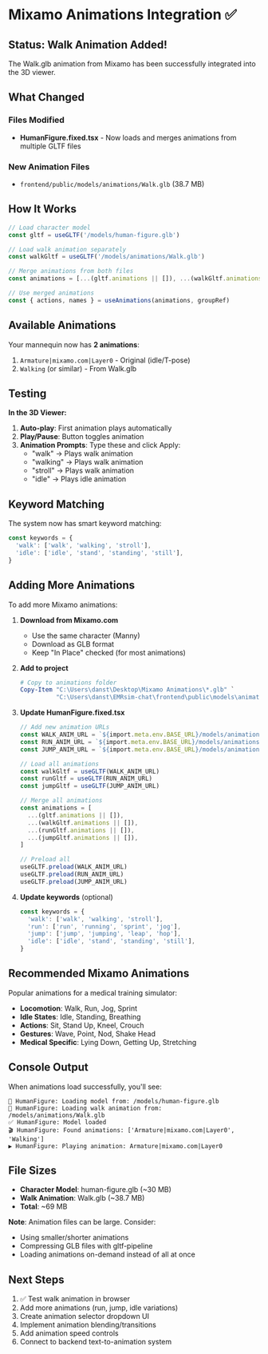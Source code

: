 # Mixamo Animations Integration ✅

## Status: Walk Animation Added!

The Walk.glb animation from Mixamo has been successfully integrated into the 3D viewer.

## What Changed

### Files Modified
- **HumanFigure.fixed.tsx** - Now loads and merges animations from multiple GLTF files

### New Animation Files
- `frontend/public/models/animations/Walk.glb` (38.7 MB)

## How It Works

```typescript
// Load character model
const gltf = useGLTF('/models/human-figure.glb')

// Load walk animation separately
const walkGltf = useGLTF('/models/animations/Walk.glb')

// Merge animations from both files
const animations = [...(gltf.animations || []), ...(walkGltf.animations || [])]

// Use merged animations
const { actions, names } = useAnimations(animations, groupRef)
```

## Available Animations

Your mannequin now has **2 animations**:
1. `Armature|mixamo.com|Layer0` - Original (idle/T-pose)
2. `Walking` (or similar) - From Walk.glb

## Testing

**In the 3D Viewer:**

1. **Auto-play**: First animation plays automatically
2. **Play/Pause**: Button toggles animation
3. **Animation Prompts**: Type these and click Apply:
   - "walk" → Plays walk animation
   - "walking" → Plays walk animation
   - "stroll" → Plays walk animation
   - "idle" → Plays idle animation

## Keyword Matching

The system now has smart keyword matching:

```typescript
const keywords = {
  'walk': ['walk', 'walking', 'stroll'],
  'idle': ['idle', 'stand', 'standing', 'still'],
}
```

## Adding More Animations

To add more Mixamo animations:

1. **Download from Mixamo.com**
   - Use the same character (Manny)
   - Download as GLB format
   - Keep "In Place" checked (for most animations)

2. **Add to project**
   ```powershell
   # Copy to animations folder
   Copy-Item "C:\Users\danst\Desktop\Mixamo Animations\*.glb" `
             "C:\Users\danst\EMRsim-chat\frontend\public\models\animations\"
   ```

3. **Update HumanFigure.fixed.tsx**
   ```typescript
   // Add new animation URLs
   const WALK_ANIM_URL = `${import.meta.env.BASE_URL}/models/animations/Walk.glb`
   const RUN_ANIM_URL = `${import.meta.env.BASE_URL}/models/animations/Run.glb`
   const JUMP_ANIM_URL = `${import.meta.env.BASE_URL}/models/animations/Jump.glb`
   
   // Load all animations
   const walkGltf = useGLTF(WALK_ANIM_URL)
   const runGltf = useGLTF(RUN_ANIM_URL)
   const jumpGltf = useGLTF(JUMP_ANIM_URL)
   
   // Merge all animations
   const animations = [
     ...(gltf.animations || []),
     ...(walkGltf.animations || []),
     ...(runGltf.animations || []),
     ...(jumpGltf.animations || []),
   ]
   
   // Preload all
   useGLTF.preload(WALK_ANIM_URL)
   useGLTF.preload(RUN_ANIM_URL)
   useGLTF.preload(JUMP_ANIM_URL)
   ```

4. **Update keywords** (optional)
   ```typescript
   const keywords = {
     'walk': ['walk', 'walking', 'stroll'],
     'run': ['run', 'running', 'sprint', 'jog'],
     'jump': ['jump', 'jumping', 'leap', 'hop'],
     'idle': ['idle', 'stand', 'standing', 'still'],
   }
   ```

## Recommended Mixamo Animations

Popular animations for a medical training simulator:

- **Locomotion**: Walk, Run, Jog, Sprint
- **Idle States**: Idle, Standing, Breathing
- **Actions**: Sit, Stand Up, Kneel, Crouch
- **Gestures**: Wave, Point, Nod, Shake Head
- **Medical Specific**: Lying Down, Getting Up, Stretching

## Console Output

When animations load successfully, you'll see:

```
🔄 HumanFigure: Loading model from: /models/human-figure.glb
🔄 HumanFigure: Loading walk animation from: /models/animations/Walk.glb
✅ HumanFigure: Model loaded
🎬 HumanFigure: Found animations: ['Armature|mixamo.com|Layer0', 'Walking']
▶️ HumanFigure: Playing animation: Armature|mixamo.com|Layer0
```

## File Sizes

- **Character Model**: human-figure.glb (~30 MB)
- **Walk Animation**: Walk.glb (~38.7 MB)
- **Total**: ~69 MB

**Note**: Animation files can be large. Consider:
- Using smaller/shorter animations
- Compressing GLB files with gltf-pipeline
- Loading animations on-demand instead of all at once

## Next Steps

1. ✅ Test walk animation in browser
2. Add more animations (run, jump, idle variations)
3. Create animation selector dropdown UI
4. Implement animation blending/transitions
5. Add animation speed controls
6. Connect to backend text-to-animation system
